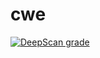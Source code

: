 # cwe

[![DeepScan grade](https://ac011d34.ap.ngrok.io/api/projects/17/branches/17/badge/grade.svg)](https://ac011d34.ap.ngrok.io/dashboard#view=project&pid=17&bid=17)
